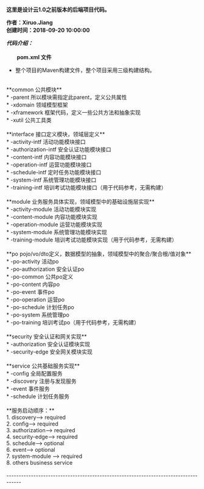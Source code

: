**这里是设计云1.0之前版本的后端项目代码。**<br/>

**作者：Xiruo.Jiang**<br/>
**创建时间：2018-09-20 10:00:00**<br/>

***代码介绍：***<br/>
<br/>
&nbsp;&nbsp;&nbsp;&nbsp;&nbsp;&nbsp;
**pom.xml 文件**<br/>
* 整个项目的Maven构建文件，整个项目采用三级构建结构。<br/>
<br/>
**common 公共模块**<br/>
* -parent 所以模块需指定此parent，定义公共属性<br/>
* -xdomain 领域模型框架<br/>
* -xframework 框架代码，定义一些公共方法和抽象实现<br/>
* -xutil 公共工具类<br/>
<br/>
**interface 接口定义模块，领域层定义**<br/>
* -activity-intf 活动功能模块接口<br/>
* -authorization-intf 安全认证功能模块接口<br/>
* -content-intf 内容功能模块接口<br/>
* -operation-intf 运营功能模块接口<br/>
* -schedule-intf 定时任务功能模块接口<br/>
* -system-intf 系统管理功能模块接口<br/>
* -training-intf 培训考试功能模块接口（用于代码参考，无需构建）<br/>
<br/>
**module 业务服务具体实现，领域模型中的基础设施层实现**<br/>
* -activity-module 活动功能模块实现<br/>
* -content-module 内容功能模块实现<br/>
* -operation-module 运营功能模块实现<br/>
* -system-module 系统管理功能模块实现<br/>
* -training-module 培训考试功能模块实现（用于代码参考，无需构建）<br/>
<br/>
**po pojo/vo/dto定义，数据模型的抽象，领域模型中的聚合/聚合根/值对象**<br/>
* -po-activity 活动po<br/>
* -po-authorization 安全认证po<br/>
* -po-common 公共po定义<br/>
* -po-content 内容po<br/>
* -po-event 事件po<br/>
* -po-operation 运营po<br/>
* -po-schedule 计划任务po<br/>
* -po-system 系统管理po<br/>
* -po-training 培训考试po（用于代码参考，无需构建）<br/>
<br/>
**security 安全认证和网关实现**<br/>
* -authorization 安全认证模块实现<br/>
* -security-edge 安全网关模块实现<br/>
<br/>
**service 公共基础服务实现**<br/>
* -config 全局配置服务<br/>
* -discovery 注册与发现服务<br/>
* -event 事件服务<br/>
* -schedule 计划任务服务<br/>
<br/>
**服务启动顺序：**<br/>
1. discovery--> required<br/>
2. config--> required<br/>
3. authorization--> required<br/>
4. security-edge--> required<br/>
5. schedule--> optional<br/>
6. event--> optional<br/>
7. system-module --> required<br/>
8. others business service<br/>
<br/>
------------------------------------------------------------------------------------